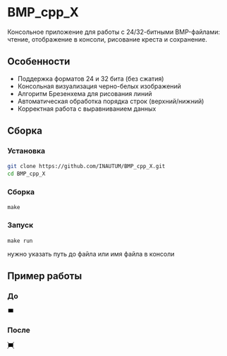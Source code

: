 # BMP_cpp_X

Консольное приложение для работы с 24/32-битными BMP-файлами: чтение, отображение в консоли, рисование креста и сохранение.

## Особенности

- Поддержка форматов 24 и 32 бита (без сжатия)
- Консольная визуализация черно-белых изображений
- Алгоритм Брезенхема для рисования линий
- Автоматическая обработка порядка строк (верхний/нижний)
- Корректная работа с выравниванием данных

## Сборка

### Установка

```bash
git clone https://github.com/INAUTUM/BMP_cpp_X.git
cd BMP_cpp_X
```

### Сборка

```
make
```

### Запуск

```
make run
```

нужно указать путь до файла или имя файла в консоли

## Пример работы

### До 

![before](15x15.bmp)

### После

![after](out15x15.bmp)
